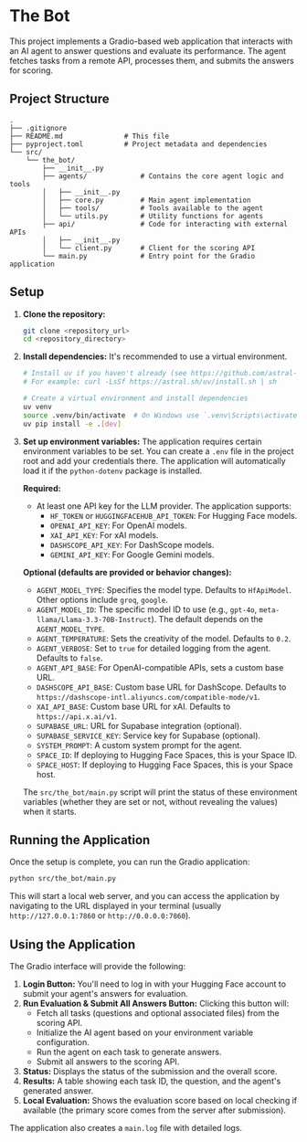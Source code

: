 # The Bot

This project implements a Gradio-based web application that interacts with an AI agent to answer questions and evaluate its performance. The agent fetches tasks from a remote API, processes them, and submits the answers for scoring.

## Project Structure

```
.
├── .gitignore
├── README.md               # This file
├── pyproject.toml          # Project metadata and dependencies
└── src/
    └── the_bot/
        ├── __init__.py
        ├── agents/             # Contains the core agent logic and tools
        │   ├── __init__.py
        │   ├── core.py         # Main agent implementation
        │   ├── tools/          # Tools available to the agent
        │   └── utils.py        # Utility functions for agents
        ├── api/                # Code for interacting with external APIs
        │   ├── __init__.py
        │   └── client.py       # Client for the scoring API
        └── main.py             # Entry point for the Gradio application
```

## Setup

1.  **Clone the repository:**
    ```bash
    git clone <repository_url>
    cd <repository_directory>
    ```

2.  **Install dependencies:**
    It's recommended to use a virtual environment.
    ```bash
    # Install uv if you haven't already (see https://github.com/astral-sh/uv)
    # For example: curl -LsSf https://astral.sh/uv/install.sh | sh

    # Create a virtual environment and install dependencies
    uv venv
    source .venv/bin/activate  # On Windows use `.venv\Scripts\activate`
    uv pip install -e .[dev]
    ```

3.  **Set up environment variables:**
    The application requires certain environment variables to be set. You can create a `.env` file in the project root and add your credentials there. The application will automatically load it if the `python-dotenv` package is installed.

    **Required:**
    *   At least one API key for the LLM provider. The application supports:
        *   `HF_TOKEN` or `HUGGINGFACEHUB_API_TOKEN`: For Hugging Face models.
        *   `OPENAI_API_KEY`: For OpenAI models.
        *   `XAI_API_KEY`: For xAI models.
        *   `DASHSCOPE_API_KEY`: For DashScope models.
        *   `GEMINI_API_KEY`: For Google Gemini models.

    **Optional (defaults are provided or behavior changes):**
    *   `AGENT_MODEL_TYPE`: Specifies the model type. Defaults to `HfApiModel`. Other options include `groq`, `google`.
    *   `AGENT_MODEL_ID`: The specific model ID to use (e.g., `gpt-4o`, `meta-llama/Llama-3.3-70B-Instruct`). The default depends on the `AGENT_MODEL_TYPE`.
    *   `AGENT_TEMPERATURE`: Sets the creativity of the model. Defaults to `0.2`.
    *   `AGENT_VERBOSE`: Set to `true` for detailed logging from the agent. Defaults to `false`.
    *   `AGENT_API_BASE`: For OpenAI-compatible APIs, sets a custom base URL.
    *   `DASHSCOPE_API_BASE`: Custom base URL for DashScope. Defaults to `https://dashscope-intl.aliyuncs.com/compatible-mode/v1`.
    *   `XAI_API_BASE`: Custom base URL for xAI. Defaults to `https://api.x.ai/v1`.
    *   `SUPABASE_URL`: URL for Supabase integration (optional).
    *   `SUPABASE_SERVICE_KEY`: Service key for Supabase (optional).
    *   `SYSTEM_PROMPT`: A custom system prompt for the agent.
    *   `SPACE_ID`: If deploying to Hugging Face Spaces, this is your Space ID.
    *   `SPACE_HOST`: If deploying to Hugging Face Spaces, this is your Space host.

    The `src/the_bot/main.py` script will print the status of these environment variables (whether they are set or not, without revealing the values) when it starts.

## Running the Application

Once the setup is complete, you can run the Gradio application:

```bash
python src/the_bot/main.py
```

This will start a local web server, and you can access the application by navigating to the URL displayed in your terminal (usually `http://127.0.0.1:7860` or `http://0.0.0.0:7860`).

## Using the Application

The Gradio interface will provide the following:

1.  **Login Button:** You'll need to log in with your Hugging Face account to submit your agent's answers for evaluation.
2.  **Run Evaluation & Submit All Answers Button:** Clicking this button will:
    *   Fetch all tasks (questions and optional associated files) from the scoring API.
    *   Initialize the AI agent based on your environment variable configuration.
    *   Run the agent on each task to generate answers.
    *   Submit all answers to the scoring API.
3.  **Status:** Displays the status of the submission and the overall score.
4.  **Results:** A table showing each task ID, the question, and the agent's generated answer.
5.  **Local Evaluation:** Shows the evaluation score based on local checking if available (the primary score comes from the server after submission).

The application also creates a `main.log` file with detailed logs.

